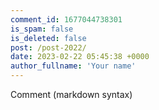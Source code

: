 ```yaml
---
comment_id: 1677044738301
is_spam: false
is_deleted: false
post: /post-2022/
date: 2023-02-22 05:45:38 +0000
author_fullname: 'Your name'
---
```


Comment (markdown syntax)
